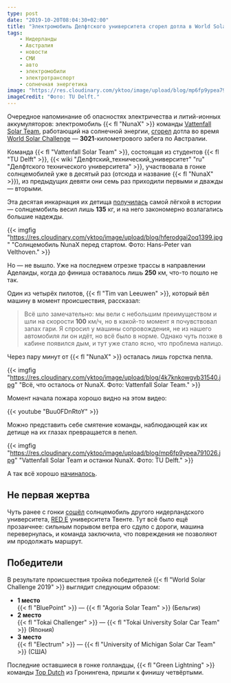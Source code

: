```yaml
---
type: post
date: "2019-10-20T08:04:30+02:00"
title: "Электромобиль Делфтского университета сгорел дотла в World Solar Challenge"
tags:
    - Нидерланды
    - Австралия
    - новости
    - СМИ
    - авто
    - электромобили
    - электротранспорт
    - солнечная энергетика
image: "https://res.cloudinary.com/yktoo/image/upload/blog/mp6fp9ypea791026.jpg"
imageCredit: "Фото: TU Delft."
---
```


Очередное напоминание об опасностях электричества и литий-ионных аккумуляторов: электромобиль {{< fl "NunaX" >}} команды [Vattenfall Solar Team](https://www.vattenfallsolarteam.com/), работающий на солнечной энергии, [сгорел](https://nos.nl/artikel/2306468-delftse-zonneauto-uitgebrand-world-solar-challenge-voor-koploper-voorbij.html) дотла во время [World Solar Challenge](https://www.worldsolarchallenge.org/) — **3021**-километрового забега по Австралии.

<!--more-->

Команда {{< fl "Vattenfall Solar Team" >}}, состоящая из студентов {{< fl "TU Delft" >}}, {{< wiki "Делфтский_технический_университет" "ru" "Делфтского технического университета" >}}, участвовала в гонке солнцемобилей уже в десятый раз (отсюда и название {{< fl "NunaX" >}}), из предыдущих девяти они семь раз приходили первыми и дважды — вторыми.

Эта десятая инкарнация их детища [получилась](https://nos.nl/artikel/2293703-nieuwe-zonneauto-tu-delft-rijdt-ook-op-windenergie.html) самой лёгкой в истории — солнцемобиль весил лишь **135** кг, и на него закономерно возлагались большие надежды.

{{< imgfig "https://res.cloudinary.com/yktoo/image/upload/blog/hferodgai2oq1399.jpg" "Солнцемобиль NunaX перед стартом. Фото: Hans-Peter van Velthoven." >}}

Но — не вышло. Уже на последнем отрезке трассы в направлении Аделаиды, когда до финиша оставалось лишь **250** км, что-то пошло не так.

Один из четырёх пилотов, {{< fl "Tim van Leeuwen" >}}, который вёл машину в момент происшествия, рассказал:

> Всё шло замечательно: мы вели с небольшим преимуществом и шли на скорости **100** км/ч, но в какой-то момент я почувствовал запах гари. Я спросил у машины сопровождения, не из нашего автомобиля ли он идёт, но всё было в норме. Однако чуть позже в кабине появился дым, и тут уже стало ясно, что проблема налицо.

Через пару минут от {{< fl "NunaX" >}} осталась лишь горстка пепла.

{{< imgfig "https://res.cloudinary.com/yktoo/image/upload/blog/4k7knkowgvb31540.jpg" "Всё, что осталось от NunaX. Фото: Vattenfall Solar Team." >}}

Момент начала пожара хорошо видно на этом видео:

{{< youtube "Buu0FDnRtoY" >}}

Можно представить себе смятение команды, наблюдающей как их детище на их глазах превращается в пепел.

{{< imgfig "https://res.cloudinary.com/yktoo/image/upload/blog/mp6fp9ypea791026.jpg" "Vattenfall Solar Team и останки NunaX. Фото: TU Delft." >}}

А так всё хорошо [начиналось](https://www.youtube.com/watch?v=-HVHKwByDYM).

## Не первая жертва

Чуть ранее с гонки [сошёл](https://nos.nl/artikel/2306344-twentse-zonneauto-door-windvlaag-uitgeschakeld-in-world-solar-challenge.html) солнцемобиль другого нидерландского университета, [RED E](https://www.solarteam.nl/) университета Твенте. Тут всё было ещё прозаичнее: сильным порывом ветра его сдуло с дороги, машина перевернулась, и команда заключила, что повреждения не позволяют им продолжать маршрут.

## Победители

В результате происшествия тройка победителей {{< fl "World Solar Challenge 2019" >}} выглядит следующим образом:

* **1 место**\
{{< fl "BluePoint" >}} — {{< fl "Agoria Solar Team" >}} (Бельгия)
* **2 место**\
{{< fl "Tokai Challenger" >}} — {{< fl "Tokai University Solar Car Team" >}} (Япония)
* **3 место**\
{{< fl "Electrum" >}} — {{< fl "University of Michigan Solar Car Team" >}} (США)

Последние оставшиеся в гонке голландцы, {{< fl "Green Lightning" >}} команды [Top Dutch](https://solarracing.nl/) из Гронингена, пришли к финишу четвёртыми.
